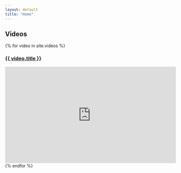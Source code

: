 ```yaml
---
layout: default
title: "Home"
---
```


<h2>Videos</h2>
<div class="videos">
    {% for video in site.videos %}
        <div class="video">
            <h3><a href="{{ video.url | relative_url }}">{{ video.title }}</a></h3>
            <iframe width="560" height="315" src="https://img.youtube.com/vi/${{ video.youtube_video_url }}/maxresdefault.jpg" frameborder="0" allowfullscreen></iframe>
        </div>
    {% endfor %}
</div>
